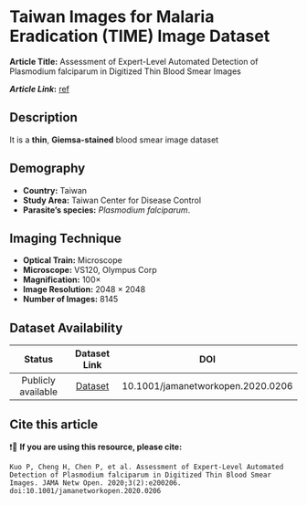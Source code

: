 # **Taiwan Images for Malaria Eradication (TIME) Image Dataset**  
**Article Title:** Assessment of Expert-Level Automated Detection of Plasmodium falciparum in Digitized Thin Blood Smear Images

**_Article Link_:** [ref](https://jamanetwork.com/journals/jamanetworkopen/fullarticle/2762023)

## **Description**
It is a **thin**, **Giemsa-stained** blood smear image dataset 

## **Demography**
+ **Country:** Taiwan
+ **Study Area:** Taiwan Center for Disease Control 
+ **Parasite’s species:** _Plasmodium falciparum_.


## **Imaging Technique**
+ **Optical Train:** Microscope
+ **Microscope:** VS120, Olympus Corp
+ **Magnification:** 100×
+ **Image Resolution:** 2048 × 2048
+ **Number of Images:** 8145

## **Dataset Availability**

|**Status**|**Dataset Link**|**DOI**|
|:---:|:---:|:---:|
|Publicly available| [Dataset](https://ai.cdc.gov.tw/datasets/)|10.1001/jamanetworkopen.2020.0206|


## **Cite this article**

❗🛑 **If you are using this resource, please cite:** 

```
Kuo P, Cheng H, Chen P, et al. Assessment of Expert-Level Automated Detection of Plasmodium falciparum in Digitized Thin Blood Smear Images. JAMA Netw Open. 2020;3(2):e200206. doi:10.1001/jamanetworkopen.2020.0206
```
